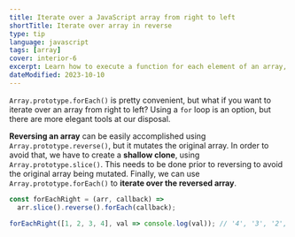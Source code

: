 ```yaml
---
title: Iterate over a JavaScript array from right to left
shortTitle: Iterate over array in reverse
type: tip
language: javascript
tags: [array]
cover: interior-6
excerpt: Learn how to execute a function for each element of an array, starting from the last one.
dateModified: 2023-10-10
---
```


`Array.prototype.forEach()` is pretty convenient, but what if you want to iterate over an array from right to left? Using a `for` loop is an option, but there are more elegant tools at our disposal.

**Reversing an array** can be easily accomplished using `Array.prototype.reverse()`, but it mutates the original array. In order to avoid that, we have to create a **shallow clone**, using `Array.prototype.slice()`. This needs to be done prior to reversing to avoid the original array being mutated. Finally, we can use `Array.prototype.forEach()` to **iterate over the reversed array**.

```js
const forEachRight = (arr, callback) =>
  arr.slice().reverse().forEach(callback);

forEachRight([1, 2, 3, 4], val => console.log(val)); // '4', '3', '2', '1'
```
